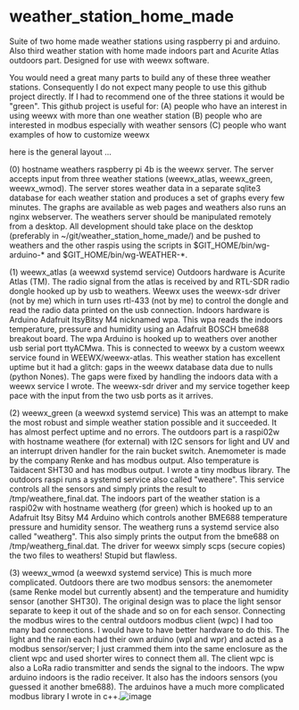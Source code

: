 # weather_station_home_made

Suite of two home made weather stations using raspberry pi and arduino.  Also third weather station with home made indoors part and Acurite Atlas outdoors part.  Designed for use with weewx software.  

You would need a great many parts to build any of these three weather stations.  Consequently I do not expect many people to use this github project directly.  If I had to recommend one of the three stations it would be "green".  This github project is useful for:
(A) people who have an interest in using weewx with more than one weather station
(B) people who are interested in modbus especially with weather sensors
(C) people who want examples of how to customize weewx

here is the general layout ...

(0) hostname weathers raspberry pi 4b is the weewx server.
The server accepts input from three weather stations (weewx_atlas, weewx_green, weewx_wmod).  The server stores weather data in a separate sqlite3 database for each weather station and produces a set of graphs every few minutes.  The graphs are available as web pages and weathers also runs an nginx webserver.  The weathers server should be manipulated remotely from a desktop.  All development should take place on the desktop (preferably in ~/git/weather_station_home_made/) and be pushed to weathers and the other raspis using the scripts in $GIT_HOME/bin/wg-arduino-* and $GIT_HOME/bin/wg-WEATHER-*.

(1) weewx_atlas (a weewxd systemd service)
Outdoors hardware is Acurite Atlas (TM).  The radio signal from the atlas is received by and RTL-SDR radio dongle hooked up by usb to weathers.  Weewx uses the weewx-sdr driver (not by me) which in turn uses rtl-433 (not by me) to control the dongle and read the radio data printed on the usb connection.  Indoors hardware is Arduino Adafruit ItsyBitsy M4 nicknamed wpa.  This wpa reads the indoors temperature, pressure and humidity using an Adafruit BOSCH bme688 breakout board.  The wpa Arduino is hooked up to weathers over another usb serial port ttyACMwa.  This is connected to weewx by a custom weewx service found in WEEWX/weewx-atlas.  This weather station has excellent uptime but it had a glitch:  gaps in the weewx database data due to nulls (python Nones).  The gaps were fixed by handling the indoors data with a weewx service I wrote.  The weewx-sdr driver and my service together keep pace with the input from the two usb ports as it arrives.

(2) weewx_green (a weewxd systemd service)
This was an attempt to make the most robust and simple weather station possible and it succeeded.  It has almost perfect uptime and no errors.
The outdoors part is a raspi02w with hostname weathere (for external) with I2C sensors for light and UV and an interrupt driven handler for the rain bucket switch.  Anemometer is made by the company Renke and has modbus output.  Also temperature is Taidacent SHT30 and has modbus output.  I wrote a tiny modbus library.  The outdoors raspi runs a systemd service also called "weathere".  This service controls all the sensors and simply prints the result to /tmp/weathere_final.dat.  The indoors part of the weather station is a raspi02w with hostname weatherg (for green) which is hooked up to an Adafruit Itsy Bitsy M4 Arduino which controls another BME688 temperature pressure and humidity sensor.  The weatherg runs a systemd service also called "weatherg".  This also simply prints the output from the bme688 on /tmp/weatherg_final.dat.  The driver for weewx simply scps (secure copies) the two files to weathers!  Stupid but flawless.

(3) weewx_wmod (a weewxd systemd service)
This is much more complicated.  Outdoors there are two modbus sensors:  the anemometer (same Renke model but currently absent) and the temperature and humidity sensor (another SHT30).  The original design was to place the light sensor separate to keep it out of the shade and so on for each sensor.  Connecting the modbus wires to the central outdoors modbus client (wpc) I had too many bad connections.  I would have to have better hardware to do this.  The light and the rain each had their own arduino (wpl and wpr) and acted as a modbus sensor/server; I just crammed them into the same enclosure as the client wpc and used shorter wires to connect them all.  The client wpc is also a LoRa radio transmitter and sends the signal to the indoors.  The wpw arduino indoors is the radio receiver.  It also has the indoors sensors (you guessed it another bme688).  The arduinos  have a much more complicated modbus library I wrote in c++.![image](https://github.com/garberw/weather_station_home_made/assets/45077264/bced678e-2037-4b42-9722-8b3aa69a8fa2)

